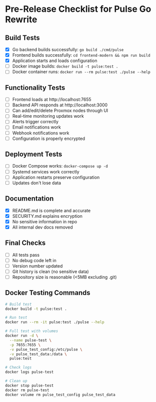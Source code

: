 # Pre-Release Checklist for Pulse Go Rewrite

## Build Tests
- [x] Go backend builds successfully: `go build ./cmd/pulse`
- [x] Frontend builds successfully: `cd frontend-modern && npm run build`
- [x] Application starts and loads configuration
- [ ] Docker image builds: `docker build -t pulse:test .`
- [ ] Docker container runs: `docker run --rm pulse:test ./pulse --help`

## Functionality Tests
- [ ] Frontend loads at http://localhost:7655
- [ ] Backend API responds at http://localhost:3000
- [ ] Can add/edit/delete Proxmox nodes through UI
- [ ] Real-time monitoring updates work
- [ ] Alerts trigger correctly
- [ ] Email notifications work
- [ ] Webhook notifications work
- [ ] Configuration is properly encrypted

## Deployment Tests
- [ ] Docker Compose works: `docker-compose up -d`
- [ ] Systemd services work correctly
- [ ] Application restarts preserve configuration
- [ ] Updates don't lose data

## Documentation
- [x] README.md is complete and accurate
- [x] SECURITY.md explains encryption
- [x] No sensitive information in repo
- [x] All internal dev docs removed

## Final Checks
- [ ] All tests pass
- [ ] No debug code left in
- [ ] Version number updated
- [ ] Git history is clean (no sensitive data)
- [ ] Repository size is reasonable (<5MB excluding .git)

## Docker Testing Commands

```bash
# Build test
docker build -t pulse:test .

# Run test
docker run --rm -it pulse:test ./pulse --help

# Full test with volumes
docker run -d \
  --name pulse-test \
  -p 7655:7655 \
  -v pulse_test_config:/etc/pulse \
  -v pulse_test_data:/data \
  pulse:test

# Check logs
docker logs pulse-test

# Clean up
docker stop pulse-test
docker rm pulse-test
docker volume rm pulse_test_config pulse_test_data
```